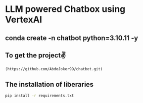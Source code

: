 # LLM powered Chatbox using VertexAI

## conda create -n chatbot python=3.10.11 -y

## To get the project✌️
```clone
(https://github.com/AbdoJoker99/chatbot.git)
```
## The installation of liberaries
```bash
pip install -r requirements.txt
```

